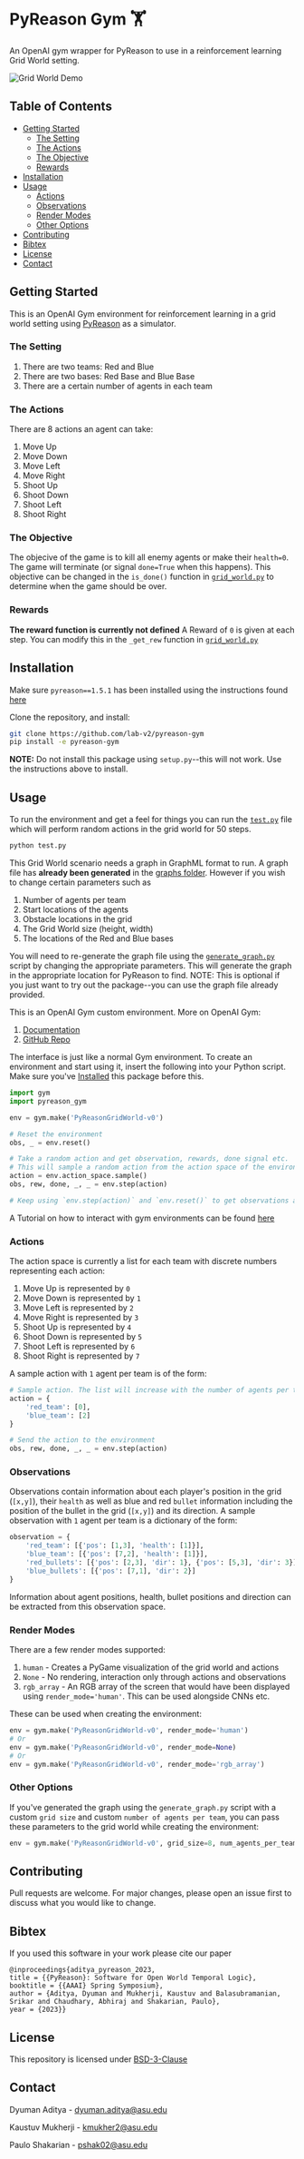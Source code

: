 # PyReason Gym 🏋
An OpenAI gym wrapper for PyReason to use in a reinforcement learning Grid World setting.

<!-- Insert Image -->
![Grid World Demo](media/pyreason-gym-demo.gif)


## Table of Contents
  
* [Getting Started](#getting-started)
    * [The Setting](#the-setting)
    * [The Actions](#the-actions)
    * [The Objective](#the-objective)
    * [Rewards](#rewards)
* [Installation](#installation)
* [Usage](#usage)
    * [Actions](#actions)
    * [Observations](#observations)
    * [Render Modes](#render-modes)
    * [Other Options](#other-options)
* [Contributing](#contributing)
* [Bibtex](#bibtex)
* [License](#License)
* [Contact](#contact)

## Getting Started
This is an OpenAI Gym environment for reinforcement learning in a grid world setting using [PyReason](https://github.com/lab-v2/pyreason) as a simulator.

### The Setting
1. There are two teams: Red and Blue
2. There are two bases: Red Base and Blue Base
3. There are a certain number of agents in each team

### The Actions
There are 8 actions an agent can take:

1. Move Up
2. Move Down
3. Move Left
4. Move Right
5. Shoot Up
6. Shoot Down
7. Shoot Left
8. Shoot Right

### The Objective
The objecive of the game is to kill all enemy agents or make their `health=0`. The game will terminate (or signal `done=True` when this happens). This objective can be changed in the `is_done()` function in [`grid_world.py`](./pyreason_gym/envs/grid_world.py) to determine when the game should be over.

### Rewards
**The reward function is currently not defined** A Reward of `0` is given at each step. You can modify this in the `_get_rew` function in [`grid_world.py`](./pyreason_gym/envs/grid_world.py)

## Installation
Make sure `pyreason==1.5.1` has been installed using the instructions found [here](https://github.com/lab-v2/pyreason#21-install-as-a-python-library)

Clone the repository, and install:
```bash
git clone https://github.com/lab-v2/pyreason-gym
pip install -e pyreason-gym
```
**NOTE:** Do not install this package using `setup.py`--this will not work. Use the instructions above to install.

## Usage
To run the environment and get a feel for things you can run the [`test.py`](./test.py) file which will perform random actions in the grid world for 50 steps.
```bash
python test.py
```

This Grid World scenario needs a graph in GraphML format to run. A graph file has **already been generated** in the [graphs folder](./pyreason_gym/pyreason_grid_world/graph/). However if you wish to change certain parameters such as

1. Number of agents per team
2. Start locations of the agents
3. Obstacle locations in the grid
4. The Grid World size (height, width)
5. The locations of the Red and Blue bases

You will need to re-generate the graph file using the [`generate_graph.py`](./generate_graph.py) script by changing the appropriate parameters. This will generate the graph in the appropriate location for PyReason to find. NOTE: This is optional if you just want to try out the package--you can use the graph file already provided.

This is an OpenAI Gym custom environment. More on OpenAI Gym:

1. [Documentation](https://www.gymlibrary.dev/)
2. [GitHub Repo](https://github.com/openai/gym)

The interface is just like a normal Gym environment. To create an environment and start using it, insert the following into your Python script. Make sure you've [Installed](#installation) this package before this.

```python
import gym
import pyreason_gym

env = gym.make('PyReasonGridWorld-v0')

# Reset the environment
obs, _ = env.reset()

# Take a random action and get observation, rewards, done signal etc.
# This will sample a random action from the action space of the environment 
action = env.action_space.sample()
obs, rew, done, _, _ = env.step(action)

# Keep using `env.step(action)` and `env.reset()` to get observations and run the grid world game.
```

A Tutorial on how to interact with gym environments can be found [here](https://www.gymlibrary.dev/)

### Actions
The action space is currently a list for each team with discrete numbers representing each action:

1. Move Up is represented by `0`
2. Move Down is represented by `1`
3. Move Left is represented by `2`
4. Move Right is represented by `3`
5. Shoot Up is represented by `4`
6. Shoot Down is represented by `5`
7. Shoot Left is represented by `6`
8. Shoot Right is represented by `7`

A sample action with `1` agent per team is of the form:
```python
# Sample action. The list will increase with the number of agents per team
action = {
    'red_team': [0],
    'blue_team': [2]
}

# Send the action to the environment
obs, rew, done, _, _ = env.step(action)
```

### Observations
Observations contain information about each player's position in the grid (`[x,y]`), their `health` as well as blue and red `bullet` information including the position of the bullet in the grid (`[x,y]`) and its direction.
A sample observation with `1` agent per team is a dictionary of the form:

```python
observation = {
    'red_team': [{'pos': [1,3], 'health': [1]}],
    'blue_team': [{'pos': [7,2], 'health': [1]}],
    'red_bullets': [{'pos': [2,3], 'dir': 1}, {'pos': [5,3], 'dir': 3}],
    'blue_bullets': [{'pos': [7,1], 'dir': 2}]
}
```
Information about agent positions, health, bullet positions and direction can be extracted from this observation space.

### Render Modes
There are a few render modes supported:

1. `human` - Creates a PyGame visualization of the grid world and actions
2. `None` - No rendering, interaction only through actions and observations
3. `rgb_array` - An RGB array of the screen that would have been displayed using `render_mode='human'`. This can be used alongside CNNs etc.

These can be used when creating the environment:
```python
env = gym.make('PyReasonGridWorld-v0', render_mode='human')
# Or
env = gym.make('PyReasonGridWorld-v0', render_mode=None)
# Or
env = gym.make('PyReasonGridWorld-v0', render_mode='rgb_array')
```

### Other Options
If you've generated the graph using the `generate_graph.py` script with a custom `grid size` and custom `number of agents per team`, you can pass these parameters to the grid world while creating the environment:
```python
env = gym.make('PyReasonGridWorld-v0', grid_size=8, num_agents_per_team=1)
```

## Contributing
Pull requests are welcome. For major changes, please open an issue first to discuss what you would like to change.

## Bibtex
If you used this software in your work please cite our paper
```
@inproceedings{aditya_pyreason_2023,
title = {{PyReason}: Software for Open World Temporal Logic},
booktitle = {{AAAI} Spring Symposium},
author = {Aditya, Dyuman and Mukherji, Kaustuv and Balasubramanian, Srikar and Chaudhary, Abhiraj and Shakarian, Paulo},
year = {2023}}
```

## License
This repository is licensed under [BSD-3-Clause](./LICENSE)

## Contact
Dyuman Aditya - dyuman.aditya@asu.edu

Kaustuv Mukherji - kmukher2@asu.edu

Paulo Shakarian - pshak02@asu.edu
